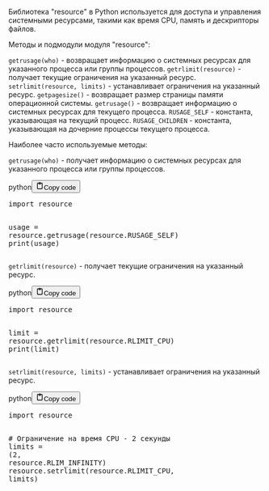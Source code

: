 <p>Библиотека "resource" в Python используется для доступа и управления системными ресурсами, такими как время CPU, память и дескрипторы файлов.</p>
<p>Методы и подмодули модуля "resource":</p>
<p><code>getrusage(who)</code> - возвращает информацию о системных ресурсах для указанного процесса или группы процессов.
<code>getrlimit(resource)</code> - получает текущие ограничения на указанный ресурс.
<code>setrlimit(resource, limits)</code> - устанавливает ограничения на указанный ресурс.
<code>getpagesize()</code> - возвращает размер страницы памяти операционной системы.
<code>getrusage()</code> - возвращает информацию о системных ресурсах для текущего процесса.
<code>RUSAGE_SELF</code> - константа, указывающая на текущий процесс.
<code>RUSAGE_CHILDREN</code> - константа, указывающая на дочерние процессы текущего процесса.</p>
<p>Наиболее часто используемые методы:</p>
<p><code>getrusage(who)</code> - получает информацию о системных ресурсах для указанного процесса или группы процессов.</p>
<div class="code_element"><div class="lang_line"><text>python</text><button class="copy_code_button" onclick="CopyCode(this)"><svg style="width: 1.2em;height: 1.2em;" aria-hidden="true" xmlns="http://www.w3.org/2000/svg" fill="none" viewBox="0 0 24 24"><path stroke="currentColor" stroke-linecap="round" stroke-linejoin="round" stroke-width="2" d="M15 4h3a1 1 0 0 1 1 1v15a1 1 0 0 1-1 1H6a1 1 0 0 1-1-1V5a1 1 0 0 1 1-1h3m0 3h6m-5-4v4h4V3h-4Z"/></svg><text>Copy code</text></button></div><div class="code"><div class="highlight"><pre><span></span><span class="kn">import</span> <span class="nn">resource</span>

<span class="n">usage</span> <span class="o">=</span> <span class="n">resource</span><span class="o">.</span><span class="n">getrusage</span><span class="p">(</span><span class="n">resource</span><span class="o">.</span><span class="n">RUSAGE_SELF</span><span class="p">)</span>
<span class="nb">print</span><span class="p">(</span><span class="n">usage</span><span class="p">)</span>
</pre></div></div></div>

<p><code>getrlimit(resource)</code> - получает текущие ограничения на указанный ресурс.</p>
<div class="code_element"><div class="lang_line"><text>python</text><button class="copy_code_button" onclick="CopyCode(this)"><svg style="width: 1.2em;height: 1.2em;" aria-hidden="true" xmlns="http://www.w3.org/2000/svg" fill="none" viewBox="0 0 24 24"><path stroke="currentColor" stroke-linecap="round" stroke-linejoin="round" stroke-width="2" d="M15 4h3a1 1 0 0 1 1 1v15a1 1 0 0 1-1 1H6a1 1 0 0 1-1-1V5a1 1 0 0 1 1-1h3m0 3h6m-5-4v4h4V3h-4Z"/></svg><text>Copy code</text></button></div><div class="code"><div class="highlight"><pre><span></span><span class="kn">import</span> <span class="nn">resource</span>

<span class="n">limit</span> <span class="o">=</span> <span class="n">resource</span><span class="o">.</span><span class="n">getrlimit</span><span class="p">(</span><span class="n">resource</span><span class="o">.</span><span class="n">RLIMIT_CPU</span><span class="p">)</span>
<span class="nb">print</span><span class="p">(</span><span class="n">limit</span><span class="p">)</span>
</pre></div></div></div>

<p><code>setrlimit(resource, limits)</code> - устанавливает ограничения на указанный ресурс.</p>
<div class="code_element"><div class="lang_line"><text>python</text><button class="copy_code_button" onclick="CopyCode(this)"><svg style="width: 1.2em;height: 1.2em;" aria-hidden="true" xmlns="http://www.w3.org/2000/svg" fill="none" viewBox="0 0 24 24"><path stroke="currentColor" stroke-linecap="round" stroke-linejoin="round" stroke-width="2" d="M15 4h3a1 1 0 0 1 1 1v15a1 1 0 0 1-1 1H6a1 1 0 0 1-1-1V5a1 1 0 0 1 1-1h3m0 3h6m-5-4v4h4V3h-4Z"/></svg><text>Copy code</text></button></div><div class="code"><div class="highlight"><pre><span></span><span class="kn">import</span> <span class="nn">resource</span>

<span class="c1"># Ограничение на время CPU - 2 секунды</span>
<span class="n">limits</span> <span class="o">=</span> <span class="p">(</span><span class="mi">2</span><span class="p">,</span> <span class="n">resource</span><span class="o">.</span><span class="n">RLIM_INFINITY</span><span class="p">)</span>
<span class="n">resource</span><span class="o">.</span><span class="n">setrlimit</span><span class="p">(</span><span class="n">resource</span><span class="o">.</span><span class="n">RLIMIT_CPU</span><span class="p">,</span> <span class="n">limits</span><span class="p">)</span>
</pre></div></div></div>